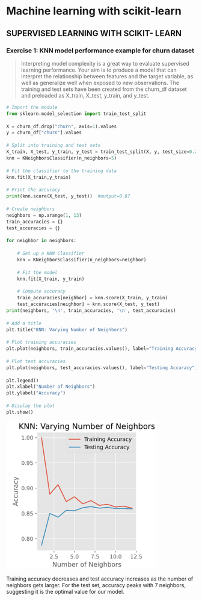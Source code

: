 # Machine learning with scikit-learn

## SUPERVISED LEARNING WITH SCIKIT- LEARN

### Exercise 1: KNN model performance example for churn dataset

> Interpreting model complexity is a great way to evaluate supervised learning performance. Your aim is to produce a model that can interpret the relationship between features and the target variable, as well as generalize well when exposed to new observations.
> The training and test sets have been created from the churn_df dataset and preloaded as X_train, X_test, y_train, and y_test.

```python
# Import the module
from sklearn.model_selection import train_test_split

X = churn_df.drop("churn", axis=1).values
y = churn_df["churn"].values

# Split into training and test sets
X_train, X_test, y_train, y_test = train_test_split(X, y, test_size=0.2, random_state=42, stratify=y)
knn = KNeighborsClassifier(n_neighbors=5)

# Fit the classifier to the training data
knn.fit(X_train,y_train)

# Print the accuracy
print(knn.score(X_test, y_test))  #output=0.87

# Create neighbors
neighbors = np.arange(1, 13)
train_accuracies = {}
test_accuracies = {}

for neighbor in neighbors:
  
	# Set up a KNN Classifier
	knn = KNeighborsClassifier(n_neighbors=neighbor)
  
	# Fit the model
	knn.fit(X_train, y_train)
  
	# Compute accuracy
	train_accuracies[neighbor] = knn.score(X_train, y_train)
	test_accuracies[neighbor] = knn.score(X_test, y_test)
print(neighbors, '\n', train_accuracies, '\n', test_accuracies)

# Add a title
plt.title("KNN: Varying Number of Neighbors")

# Plot training accuracies
plt.plot(neighbors, train_accuracies.values(), label="Training Accuracy")

# Plot test accuracies
plt.plot(neighbors, test_accuracies.values(), label="Testing Accuracy")

plt.legend()
plt.xlabel("Number of Neighbors")
plt.ylabel("Accuracy")

# Display the plot
plt.show()
```

<left>
  <img src="1.JPG" width="400">
</left>

Training accuracy decreases and test accuracy increases as the number of neighbors gets larger. For the test set, accuracy peaks with 7 neighbors, suggesting it is the optimal value for our model.
